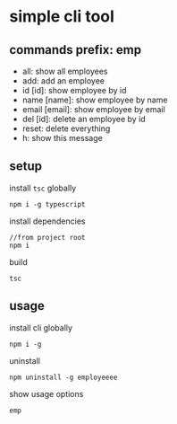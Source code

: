 # simple cli tool

## commands prefix: emp
- all: show all employees
- add: add an employee
- id [id]: show employee by id
- name [name]: show employee by name
- email [email]: show employee by email
- del [id]: delete an employee by id
- reset: delete everything
- h: show this message

## setup

install `tsc` globally
```
npm i -g typescript
```

install dependencies
```
//from project root
npm i
```

build
```
tsc
```

## usage

install cli globally
```
npm i -g
```

uninstall
```
npm uninstall -g employeeee
```

show usage options
```
emp
```


